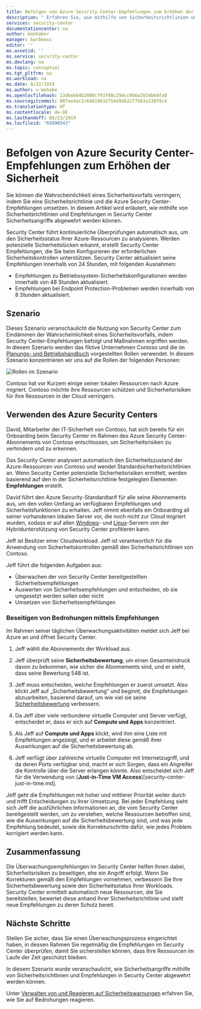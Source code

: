 ```yaml
---
title: Befolgen von Azure Security Center-Empfehlungen zum Erhöhen der Sicherheit | Microsoft-Dokumentation
description: " Erfahren Sie, wie mithilfe von Sicherheitsrichtlinien und Empfehlungen in Azure Security Center Sicherheitsangriffe abgewehrt werden können. "
services: security-center
documentationcenter: na
author: monhaber
manager: barbkess
editor: ''
ms.assetid: ''
ms.service: security-center
ms.devlang: na
ms.topic: conceptual
ms.tgt_pltfrm: na
ms.workload: na
ms.date: 8/22/2019
ms.author: v-mohabe
ms.openlocfilehash: 13d6eb64b2089cf93f08c294cc9b6a2034b64fa0
ms.sourcegitcommit: 007ee4ac1c64810632754d9db2277663a138f9c4
ms.translationtype: HT
ms.contentlocale: de-DE
ms.lasthandoff: 08/23/2019
ms.locfileid: "69990543"
---
```

# <a name="use-azure-security-center-recommendations-to-enhance-security"></a>Befolgen von Azure Security Center-Empfehlungen zum Erhöhen der Sicherheit
Sie können die Wahrscheinlichkeit eines Sicherheitsvorfalls verringern, indem Sie eine Sicherheitsrichtlinie und die Azure Security Center-Empfehlungen umsetzen. In diesem Artikel wird erläutert, wie mithilfe von Sicherheitsrichtlinien und Empfehlungen in Security Center Sicherheitsangriffe abgewehrt werden können. 

Security Center führt kontinuierliche Überprüfungen automatisch aus, um den Sicherheitsstatus Ihrer Azure-Ressourcen zu analysieren. Werden potenzielle Sicherheitslücken erkannt, erstellt Security Center Empfehlungen, die Sie beim Konfigurieren der erforderlichen Sicherheitskontrollen unterstützen. Security Center aktualisiert seine Empfehlungen innerhalb von 24 Stunden, mit folgenden Ausnahmen:

- Empfehlungen zu Betriebssystem-Sicherheitskonfigurationen werden innerhalb von 48 Stunden aktualisiert.
- Empfehlungen bei Endpoint Protection-Problemen werden innerhalb von 8 Stunden aktualisiert.

## <a name="scenario"></a>Szenario
Dieses Szenario veranschaulicht die Nutzung von Security Center zum Eindämmen der Wahrscheinlichkeit eines Sicherheitsvorfalls, indem Security Center-Empfehlungen befolgt und Maßnahmen ergriffen werden. In diesem Szenario werden das fiktive Unternehmen Contoso und die im [Planungs- und Betriebshandbuch](security-center-planning-and-operations-guide.md#security-roles-and-access-controls) vorgestellten Rollen verwendet. In diesem Szenario konzentrieren wir uns auf die Rollen der folgenden Personen:

![Rollen im Szenario](./media/security-center-using-recommendations/scenario-roles.png)

Contoso hat vor Kurzem einige seiner lokalen Ressourcen nach Azure migriert. Contoso möchte ihre Ressourcen schützen und Sicherheitsrisiken für ihre Ressourcen in der Cloud verringern.

## <a name="use-azure-security-center"></a>Verwenden des Azure Security Centers
David, Mitarbeiter der IT-Sicherheit von Contoso, hat sich bereits für ein Onboarding beim Security Center im Rahmen des Azure Security Center-Abonnements von Contoso entschlossen, um Sicherheitsrisiken zu verhindern und zu erkennen. 

Das Security Center analysiert automatisch den Sicherheitszustand der Azure-Ressourcen von Contoso und wendet Standardsicherheitsrichtlinien an. Wenn Security Center potenzielle Sicherheitsrisiken ermittelt, werden basierend auf den in der Sicherheitsrichtlinie festgelegten Elementen **Empfehlungen** erstellt. 

David führt den Azure Security-Standardtarif für alle seine Abonnements aus, um den vollen Umfang an verfügbaren Empfehlungen und Sicherheitsfunktionen zu erhalten. Jeff nimmt ebenfalls ein Onboarding all seiner vorhandenen lokalen Server vor, die noch nicht zur Cloud migriert wurden, sodass er auf allen [Windows](quick-onboard-windows-computer.md)- und [Linux](quick-onboard-linux-computer.md)-Servern von der Hybridunterstützung von Security Center profitieren kann.

Jeff ist Besitzer einer Cloudworkload. Jeff ist verantwortlich für die Anwendung von Sicherheitskontrollen gemäß den Sicherheitsrichtlinien von Contoso. 

Jeff führt die folgenden Aufgaben aus:

- Überwachen der von Security Center bereitgestellten Sicherheitsempfehlungen
- Auswerten von Sicherheitsempfehlungen und entscheiden, ob sie umgesetzt werden sollen oder nicht
- Umsetzen von Sicherheitsempfehlungen

### <a name="remediate-threats-using-recommendations"></a>Beseitigen von Bedrohungen mittels Empfehlungen
Im Rahmen seiner täglichen Überwachungsaktivitäten meldet sich Jeff bei Azure an und öffnet Security Center. 

1. Jeff wählt die Abonnements der Workload aus.

2. Jeff überprüft seine **Sicherheitsbewertung**, um einen Gesamteindruck davon zu bekommen, wie sicher die Abonnements sind, und er sieht, dass seine Bewertung 548 ist.

3. Jeff muss entscheiden, welche Empfehlungen er zuerst umsetzt. Also klickt Jeff auf „Sicherheitsbewertung“ und beginnt, die Empfehlungen abzuarbeiten, basierend darauf, um wie viel sie seine [Sicherheitsbewertung](security-center-secure-score.md) verbessern.

4. Da Jeff über viele verbundene virtuelle Computer und Server verfügt, entscheidet er, dass er sich auf **Compute und Apps** konzentriert.

5. Als Jeff auf **Compute und Apps** klickt, wird ihm eine Liste mit Empfehlungen angezeigt, und er arbeitet diese gemäß ihrer Auswirkungen auf die Sicherheitsbewertung ab.

6. Jeff verfügt über zahlreiche virtuelle Computer mit Internetzugriff, und da deren Ports verfügbar sind, macht er sich Sorgen, dass ein Angreifer die Kontrolle über die Server erlangen könnte. Also entscheidet sich Jeff für die Verwendung von (**Just-in-Time VM Access**)[security-center-just-in-time.md].

Jeff geht die Empfehlungen mit hoher und mittlerer Priorität weiter durch und trifft Entscheidungen zu ihrer Umsetzung. Bei jeder Empfehlung sieht sich Jeff die ausführlichen Informationen an, die vom Security Center bereitgestellt werden, um zu verstehen, welche Ressourcen betroffen sind, wie die Auswirkungen auf die Sicherheitsbewertung sind, und was jede Empfehlung bedeutet, sowie die Korrekturschritte dafür, wie jedes Problem korrigiert werden kann.

## <a name="conclusion"></a>Zusammenfassung
Die Überwachungsempfehlungen im Security Center helfen Ihnen dabei, Sicherheitsrisiken zu beseitigen, ehe ein Angriff erfolgt. Wenn Sie Korrekturen gemäß den Empfehlungen vornehmen, verbessern Sie Ihre Sicherheitsbewertung sowie den Sicherheitsstatus Ihrer Workloads. Security Center ermittelt automatisch neue Ressourcen, die Sie bereitstellen, bewertet diese anhand Ihrer Sicherheitsrichtlinie und stellt neue Empfehlungen zu deren Schutz bereit.


## <a name="next-steps"></a>Nächste Schritte
Stellen Sie sicher, dass Sie einen Überwachungsprozess eingerichtet haben, in dessen Rahmen Sie regelmäßig die Empfehlungen im Security Center überprüfen, damit Sie sicherstellen können, dass Ihre Ressourcen im Laufe der Zeit geschützt bleiben.

In diesem Szenario wurde veranschaulicht, wie Sicherheitsangriffe mithilfe von Sicherheitsrichtlinien und Empfehlungen in Security Center abgewehrt werden können.

Unter [Verwalten von und Reagieren auf Sicherheitswarnungen](security-center-managing-and-responding-alerts.md) erfahren Sie, wie Sie auf Bedrohungen reagieren.
